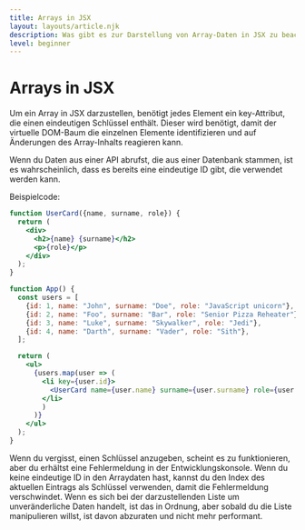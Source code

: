 ```yaml
---
title: Arrays in JSX
layout: layouts/article.njk
description: Was gibt es zur Darstellung von Array-Daten in JSX zu beachten?
level: beginner
---
```


# Arrays in JSX

Um ein Array in JSX darzustellen, benötigt jedes Element ein key-Attribut, die einen eindeutigen Schlüssel enthält. Dieser wird benötigt, damit der virtuelle DOM-Baum die einzelnen Elemente identifizieren und auf Änderungen des Array-Inhalts reagieren kann.

Wenn du Daten aus einer API abrufst, die aus einer Datenbank stammen, ist es wahrscheinlich, dass es bereits eine eindeutige ID gibt, die verwendet werden kann.

Beispielcode:

```jsx
function UserCard({name, surname, role}) {
  return (
    <div>
      <h2>{name} {surname}</h2>
      <p>{role}</p>
    </div>
  );
}

function App() {
  const users = [
    {id: 1, name: "John", surname: "Doe", role: "JavaScript unicorn"},
    {id: 2, name: "Foo", surname: "Bar", role: "Senior Pizza Reheater"},
    {id: 3, name: "Luke", surname: "Skywalker", role: "Jedi"},
    {id: 4, name: "Darth", surname: "Vader", role: "Sith"},
  ];

  return (
    <ul>
      {users.map(user => (
        <li key={user.id}>
          <UserCard name={user.name} surname={user.surname} role={user.role} />
        </li>
        )
      )}
    </ul>
  );
}
```

Wenn du vergisst, einen Schlüssel anzugeben, scheint es zu funktionieren, aber du erhältst eine Fehlermeldung in der Entwicklungskonsole. Wenn du keine eindeutige ID in den Arraydaten hast, kannst du den Index des aktuellen Eintrags als Schlüssel verwenden, damit die Fehlermeldung verschwindet. Wenn es sich bei der darzustellenden Liste um unveränderliche Daten handelt, ist das in Ordnung, aber sobald du die Liste manipulieren willst, ist davon abzuraten und nicht mehr performant.
